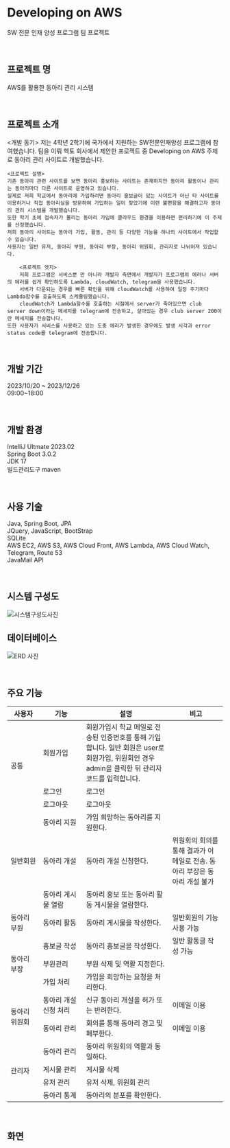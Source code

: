 <h1>Developing on AWS</h1>
<p>SW 전문 인재 양성 프로그램 팀 프로젝트</p>
<br>

<h2>프로젝트 명</h2>
<p>AWS를 활용한 동아리 관리 시스템</p>
<br>

<h2>프로젝트 소개</h2>
<p>	
	<개발 동기>
	저는 4학년 2학기에 국가에서 지원하는 SW전문인재양성 프로그램에 참여했습니다. 
	팀을 이뤄 헥토 회사에서 제안한 프로젝트 중 Developing on AWS 주제로 동아리 관리 사이트르 개발했습니다.
		
	<프로젝트 설명>
	기존 동아리 관련 사이트를 보면 동아리 홍보하는 사이트는 존재하지만 동아리 활동이나 관리는 동아리마다 다른 사이트로 운영하고 있습니다.
	실제로 저희 학교에서 동아리에 가입하려면 동아리 홍보글이 있는 사이트가 아닌 타 사이트를 이용하거나 직접 동아리실을 방문하여 가입하는 일이 잦았기에 이런 불편함을 해결하고자 동아리 관리 시스템을 개발했습니다.
	또한 학기 초에 접속자가 몰리는 동아리 가입에 클라우드 환경을 이용하면 편리하기에 이 주제를 선정했습니다.
 	저희 동아리 사이트는 동아리 가입, 활동, 관리 등 다양한 기능을 하나의 사이트에서 작업할 수 있습니다.
  	사용자는 일반 유저, 동아리 부원, 동아리 부장, 동아리 위원회, 관리자로 나뉘어져 있습니다.

    	<프로젝트 엣지>
     	저희 프로그램은 서비스뿐 만 아니라 개발자 측면에서 개발자가 프로그램의 에러나 서버의 에러를 쉽게 확인하도록 Lambda, cloudWatch, telegram을 사용했습니다.
      	서버가 다운되는 경우를 빠른 확인을 위해 cloudWatch를 사용하여 일정 주기마다 Lambda함수를 호출하도록 스케쥴링했습니다. 
       	cloudWatch가 Lambda함수를 호출하는 시점에서 server가 죽어있으면 club server down이라는 메세지를 telegram에 전송하고, 살아있는 경우 club server 200이란 메세지를 전송합니다.
	또한 사용자가 서비스를 사용하고 있는 도중 에러가 발생한 경우에도 발생 시각과 error status code를 telegram에 전송합니다.
	

</p>
<br>

<h2>개발 기간</h2>
<p>2023/10/20 ~ 2023/12/26 <br>09:00~18:00</p>
<br>

<h2>개발 환경</h2>
<p>
IntelliJ Ultmate 2023.02 <br>
Spring Boot 3.0.2 <br>
JDK 17 <br>
빌드관리도구 maven
</p>
<br>

<h2>사용 기술</h2>
<p>
	Java, Spring Boot, JPA
	<br>
	JQuery,	JavaScript,	BootStrap
	<br>
 	SQLite
	<br>
	AWS EC2, AWS S3, AWS Cloud Front, AWS Lambda, AWS Cloud Watch, Telegram, Route 53 
	<br>
	JavaMail API
	<br>
</p>
<br>


<h2>시스템 구성도</h2>

![시스템구성도사진](https://github.com/hyun331/ClubProject/assets/162971981/536f6016-5fa5-480e-91f2-977005ac6acf)
<br>

<h2>데이터베이스</h2>

![ERD 사진](https://github.com/hyun331/ClubProject/assets/162971981/91583272-c918-4ada-8f22-20ee9b685d93)

<br>

<h2>주요 기능</h2>

<table>
<tr>
	<th width="15%">사용자</th>
	<th width="20%">기능</th>
	<th width="40%">설명</th>
	<th width="25%">비고</th>
</tr>


<tbody>
	<tr>
		<td rowspan="3">공통</td>
		<td>회원가입</td>
		<td>회원가입시 학교 메일로 전송된 인증번호를 통해 가입합니다. 일반 회원은 user로 회원가입, 위원회인 경우 admin을 클릭한 뒤 관리자 코드를 입력합니다.</td>
		<td></td>
	</tr>
	<tr>
		<td>로그인</td>
		<td>로그인</td>
		<td></td>
	</tr>
	<tr>
		<td>로그아웃</td>
		<td>로그아웃</td>
		<td></td>
	</tr>
	<tr>
		<td rowspan = "3">일반회원</td>
		<td>동아리 지원</td>
		<td>가입 희망하는 동아리를 지원한다.</td>
		<td></td>
	</tr>
	<tr>
		<td>동아리 개설</td>
		<td>동아리 개설 신청한다.</td>
		<td>위원회의 회의를 통해 결과가 이메일로 전송. 동아리 부장은 동아리 개설 불가</td>
	</tr>
	<tr>
		<td>동아리 게시물 열람</td>
		<td>동아리 홍보 또는 동아리 활동 게시물을 열람한다.</td>
		<td></td>
	</tr>
	<tr>
		<td>동아리 부원</td>
		<td>동아리 활동</td>
		<td>동아리 게시물을 작성한다.</td>
		<td>일반회원의 기능 사용 가능</td>
	</tr>
 	<tr>
		<td rowspan = "3">동아리 부장</td>
  		<td>홍보글 작성</td>
		<td>동아리 홍보글을 작성한다.</td>
		<td>일반 활동글 작성 가능</td>
	</tr>
 	<tr>
  		<td>부원관리</td>
		<td>부원 삭제 및 역활 지정한다.</td>
		<td></td>
	</tr>
 	<tr>
  		<td>가입 처리</td>
		<td>가입을 희망하는 요청을 처리한다.</td>
		<td></td>
	</tr>
	<tr>
		<td rowspan = "2">동아리 위원회</td>
		<td>동아리 개설 신청 처리</td>
		<td>신규 동아리 개설을 허가 또는 반려한다.</td>
		<td>이메일 이용</td>
	</tr>
	<tr>
		<td>동아리 관리</td>
		<td>회의를 통해 동아리 경고 및 폐부한다.</td>
		<td>이메일 이용</td>
	</tr>
 	<tr>
		<td rowspan="4">관리자</td>
		<td>동아리 관리</td>
		<td>동아리 위원회의 역활과 동일하다.</td>
  		<td></td>
	</tr>
	<tr>
		<td>게시물 관리</td>
		<td>게시물 삭제</td>
		<td></td>
	</tr>
	<tr>
		<td>유저 관리</td>
		<td>유저 삭제, 위원회 관리</td>
		<td></td>
	</tr>
 	<tr>
		<td>동아리 통계</td>
		<td>동아리의 분포를 확인한다.</td>
		<td></td>
	</tr>
</tbody>

</table>
<br>

<h2>화면</h2>
<p></p>
<br>
